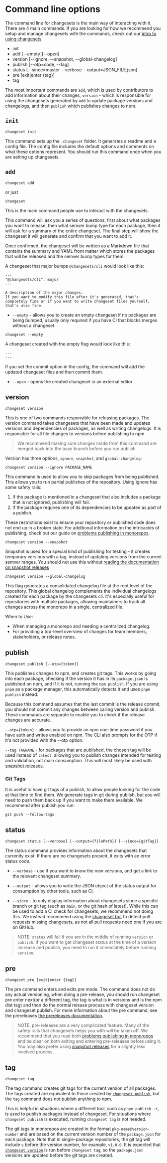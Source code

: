 # Command line options

The command line for changesets is the main way of interacting with it. There are 4 main commands. If you are looking for how we recommend you setup and manage changesets with the commands, check out our [intro to using changesets](./intro-to-using-changesets.md)

- init
- add [--empty][--open]
- version [--ignore, --snapshot, --global-changelog]
- publish [--otp=code, --tag]
- status [--since=master --verbose --output=JSON_FILE.json]
- pre [exit|enter {tag}]
- tag

The most important commands are `add`, which is used by contributors to add information about their changes, `version` - which is responsible for using the changesets generated by `add` to update package versions and changelogs, and then `publish` which publishes changes to npm.

## `init`

```
changeset init
```

This command sets up the `.changeset` folder. It generates a readme and a config file. The config file includes the default options and comments on what these options represent. You should run this command once when you are setting up changesets.

## `add`

```
changeset add
```

or just

```
changeset
```

This is the main command people use to interact with the changesets.

This command will ask you a series of questions, first about what packages you want to release, then what semver bump type for each package, then it will ask for a summary of the entire changeset. The final step will show the changeset it will generate and confirm that you want to add it.

Once confirmed, the changeset will be written as a Markdown file that contains the summary and YAML front matter which stores the packages that will be released and the semver bump types for them.

A changeset that major bumps `@changesets/cli` would look like this:

```
---
"@changesets/cli": major
---

A description of the major changes.
If you want to modify this file after it's generated, that's completely fine or if you want to write changeset files yourself, that's also fine.
```

- `--empty` - allows you to create an empty changeset if no packages are being bumped, usually only required if you have CI that blocks merges without a changeset.

```
changeset --empty
```

A changeset created with the empty flag would look like this:

```
---
---
```

If you set the commit option in the config, the command will add the updated changeset files and then commit them.

- `--open` - opens the created changeset in an external editor

## version

```
changeset version
```

This is one of two commands responsible for releasing packages. The version command takes changesets that have been made and updates versions and dependencies of packages, as well as writing changelogs. It is responsible for all file changes to versions before publishing to npm.

> We recommend making sure changes made from this command are merged back into the base branch before you run publish.

Version has three options, `ignore`, `snapshot`, and `global-changelog`:

```
changeset version --ignore PACKAGE_NAME
```

This command is used to allow you to skip packages from being published. This allows you to run partial publishes of the repository. Using ignore has some safety rails:

1. If the package is mentioned in a changeset that also includes a package that is not ignored, publishing will fail.
2. If the package requires one of its dependencies to be updated as part of a publish.

These restrictions exist to ensure your repository or published code does not end up in a broken state. For additional information on the intricacies of publishing, check out our guide on [problems publishing in monorepos](./problems-publishing-in-monorepos.md).

```
changeset version --snapshot
```

Snapshot is used for a special kind of publishing for testing - it creates temporary versions with a tag, instead of updating versions from the current semver ranges. You should not use this without [reading the documentation on snapshot releases](./snapshot-releases.md)

```
changeset version --global-changelog
```

This flag generates a consolidated changelog file at the root level of the repository. This global changelog complements the individual changelogs created for each package by the changesets cli. It's especially useful for repositories with multiple packages, allowing maintainers to track all changes across the monorepo in a single, centralized file.

When to Use:

- When managing a monorepo and needing a centralized changelog. 
- For providing a top-level overview of changes for team members, stakeholders, or release notes.

## publish

```
changeset publish [--otp={token}]
```

This publishes changes to npm, and creates git tags. This works by going into each package, checking if the version it has in its `package.json` is published on npm, and if it is not, running the `npm publish`. If you are using `pnpm` as a package manager, this automatically detects it and uses `pnpm publish` instead.

Because this command assumes that the last commit is the release commit, you should not commit any changes between calling version and publish. These commands are separate to enable you to check if the release changes are accurate.

`--otp={token}` - allows you to provide an npm one-time password if you have auth and writes enabled on npm. The CLI also prompts for the OTP if it's not provided with the --otp option.

`--tag TAGNAME` - for packages that are published, the chosen tag will be used instead of `latest`, allowing you to publish changes intended for testing and validation, not main consumption. This will most likely be used with [snapshot releases](./snapshot-releases.md).

### Git Tags

It is useful to have git tags of a publish, to allow people looking for the code at that time to find them. We generate tags in git during publish, but you will need to push them back up if you want to make them available. We recommend after publish you run:

```
git push --follow-tags
```

## status

```
changeset status [--verbose] [--output={filePath}] [--since={gitTag}]
```

The status command provides information about the changesets that currently exist. If there are no changesets present, it exits with an error status code.

- `--verbose` - use if you want to know the new versions, and get a link to the relevant changeset summary.

- `--output` - allows you to write the JSON object of the status output for consumption by other tools, such as CI.

- `--since` - to only display information about changesets since a specific branch or git tag (such as `main`, or the git hash of latest). While this can be used to add a CI check for changesets, we recommend not doing this. We instead recommend using the [changeset bot](https://github.com/apps/changeset-bot) to detect pull requests missing changesets, as not all pull requests need one if you are on GitHub.

> NOTE: `status` will fail if you are in the middle of running `version` or `publish`. If you want to get changeset status at the time of a version increase and publish, you need to run it immediately before running `version`.

## pre

```
changeset pre [exit|enter {tag}]
```

The pre command enters and exits pre mode. The command does not do any actual versioning, when doing a pre-release, you should run changeset pre enter next(or a different tag, the tag is what is in versions and is the npm dist tag) and then do the normal release process with changeset version and changeset publish. For more information about the pre command, see the prereleases [the prereleases documentation](https://github.com/changesets/changesets/blob/master/docs/prereleases.md).

> NOTE: pre-releases are a very complicated feature. Many of the safety rails that changesets helps you with will be taken off. We recommend that you read both [problems publishing in monorepos](./problems-publishing-in-monorepos.md) and be clear on both exiting and entering pre-releases before using it. You may also prefer using [snapshot releases](./snapshot-releases.md) for a slightly less involved process.

## tag

```
changeset tag
```

The tag command creates git tags for the current version of all packages. The tags created are equivalent to those created by [`changeset publish`](#publish), but the `tag` command does not publish anything to npm.

This is helpful in situations where a different tool, such as `pnpm publish -r`, is used to publish packages instead of changeset. For situations where `changeset publish` is executed, running `changeset tag` is not needed.

The git tags in monorepos are created in the format `pkg-name@version-number` and are based on the current version number of the `package.json` for each package. Note that in single-package repositories, the git tag will include `v` before the version number, for example, `v1.0.0`. It is expected that [`changeset version`](#version) is run before `changeset tag`, so the `package.json` versions are updated before the git tags are created.